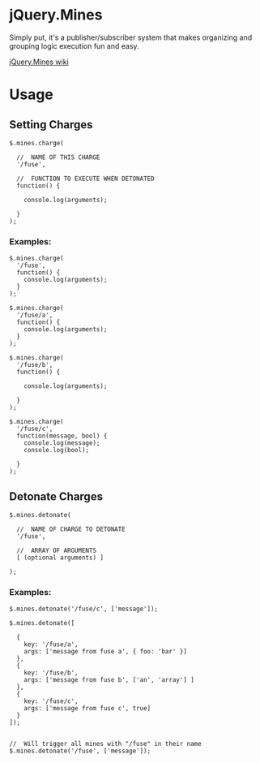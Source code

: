 # jQuery.Mines 


Simply put, it's a publisher/subscriber system that makes organizing and grouping logic execution fun and easy. 


[jQuery.Mines wiki](http://wiki.github.com/rwldrn/jQuery.Mines/ "jQuery.Mines wiki")



# Usage




## Setting Charges


	$.mines.charge(

	  //  NAME OF THIS CHARGE
	  '/fuse',

	  //  FUNCTION TO EXECUTE WHEN DETONATED
	  function() {
	    
	    console.log(arguments);
	    
	  }
	);


### Examples:


	$.mines.charge(
	  '/fuse',
	  function() {
	    console.log(arguments);
	  }
	);

	$.mines.charge(
	  '/fuse/a',
	  function() {
	    console.log(arguments);
	  }
	);

	$.mines.charge(
	  '/fuse/b',
	  function() {
	    
	    console.log(arguments);
	    
	  }
	);

	$.mines.charge(
	  '/fuse/c',
	  function(message, bool) {
	    console.log(message);
	    console.log(bool);
	    
	  }
	);




## Detonate Charges



	$.mines.detonate(

	  //  NAME OF CHARGE TO DETONATE
	  '/fuse',

	  //  ARRAY OF ARGUMENTS
	  [ (optional arguments) ]

	);


### Examples:

	$.mines.detonate('/fuse/c', ['message']);

	$.mines.detonate([

	  {
	    key: '/fuse/a',
	    args: ['message from fuse a', { foo: 'bar' }]
	  },
	  {
	    key: '/fuse/b',
	    args: ['message from fuse b', ['an', 'array'] ]
	  },
	  {
	    key: '/fuse/c',
	    args: ['message from fuse c', true]
	  }
	]);
	
	
	//  Will trigger all mines with "/fuse" in their name
	$.mines.detonate('/fuse', ['message']);

		

